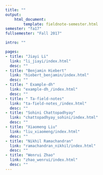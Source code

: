 ```yaml
---
title: ""
output:
    html_document:
        template: fieldnote-semester.html
semester: "fa17"
fullsemester: "Fall 2017"

intro: ""

pages:
- title: "Jiayi Li"
  link: "li_jiayi/index.html"
  desc: ""
- title: "Benjamin Hiebert"
  link: "hiebert_benjamin/index.html"
  desc: ""
- title: " Example-dh"
  link: "example-dh_/index.html"
  desc: ""
- title: " Ta-field-notes"
  link: "ta-field-notes_/index.html"
  desc: ""
- title: "Sohini Chattopadhyay"
  link: "chattopadhyay_sohini/index.html"
  desc: ""
- title: "Xiaomeng Liu"
  link: "liu_xiaomeng/index.html"
  desc: ""
- title: "Nikhil Ramachandran"
  link: "ramachandran_nikhil/index.html"
  desc: ""
- title: "Wenrui Zhao"
  link: "zhao_wenrui/index.html"
  desc: ""
---
```

